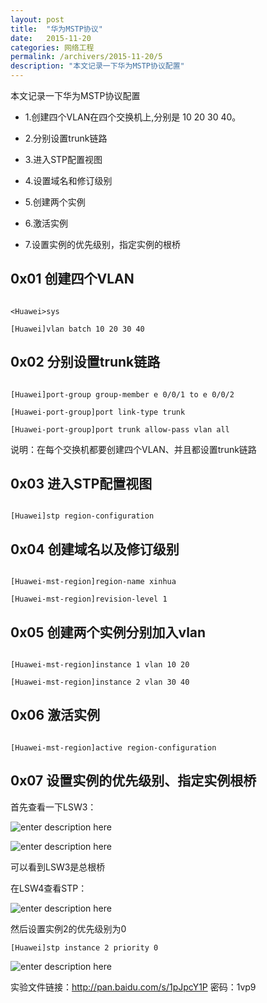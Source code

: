 ```yaml
---
layout: post
title:  "华为MSTP协议"
date:   2015-11-20
categories: 网络工程
permalink: /archivers/2015-11-20/5
description: "本文记录一下华为MSTP协议配置"
---
```


本文记录一下华为MSTP协议配置
<!--more-->

* 1.创建四个VLAN在四个交换机上,分别是 10 20 30 40。

* 2.分别设置trunk链路

* 3.进入STP配置视图

* 4.设置域名和修订级别

* 5.创建两个实例

* 6.激活实例

* 7.设置实例的优先级别，指定实例的根桥




## 0x01 创建四个VLAN

```

<Huawei>sys

[Huawei]vlan batch 10 20 30 40
```

## 0x02 分别设置trunk链路

```

[Huawei]port-group group-member e 0/0/1 to e 0/0/2

[Huawei-port-group]port link-type trunk

[Huawei-port-group]port trunk allow-pass vlan all
```
说明：在每个交换机都要创建四个VLAN、并且都设置trunk链路

## 0x03 进入STP配置视图

```

[Huawei]stp region-configuration
```

## 0x04 创建域名以及修订级别

```

[Huawei-mst-region]region-name xinhua

[Huawei-mst-region]revision-level 1
```

## 0x05 创建两个实例分别加入vlan

```

[Huawei-mst-region]instance 1 vlan 10 20

[Huawei-mst-region]instance 2 vlan 30 40
```

## 0x06 激活实例

```

[Huawei-mst-region]active region-configuration
```

## 0x07 设置实例的优先级别、指定实例根桥

首先查看一下LSW3：

![enter description here][1]


  
  ![enter description here][2]


可以看到LSW3是总根桥

在LSW4查看STP：
  
  
  ![enter description here][3]

然后设置实例2的优先级别为0

`[Huawei]stp instance 2 priority 0`



![enter description here][4]


实验文件链接：http://pan.baidu.com/s/1pJpcY1P 密码：1vp9

  [1]: http://rvn0xsy.oss-cn-shanghai.aliyuncs.com/2018-3-16/0x13.png "0x13"
  [2]: http://rvn0xsy.oss-cn-shanghai.aliyuncs.com/2018-3-16/0x14.png "0x14"
  [3]: http://rvn0xsy.oss-cn-shanghai.aliyuncs.com/2018-3-16/0x15.png "0x15"
  [4]: http://rvn0xsy.oss-cn-shanghai.aliyuncs.com/2018-3-16/0x16.png "0x16"